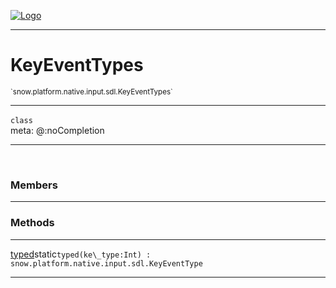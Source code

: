 
[![Logo](../../../../../../images/logo.png)](../../../../../../api/index.html)

---



<h1>KeyEventTypes</h1>
<small>`snow.platform.native.input.sdl.KeyEventTypes`</small>



---

`class`
<span class="meta">
<br/>meta: @:noCompletion
</span>


---

&nbsp;
&nbsp;



<h3>Members</h3> <hr/>





<h3>Methods</h3> <hr/><span class="method apipage">
            <a name="typed"><a class="lift" href="#typed">typed</a></a><span class="inline-block static">static</span><code class="signature apipage">typed(ke\_type:Int<span></span>) : snow.platform.native.input.sdl.KeyEventType</code><br/><span class="small_desc_flat"></span>
        </span>
    





---

&nbsp;
&nbsp;
&nbsp;
&nbsp;